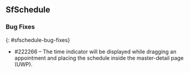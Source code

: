 ## SfSchedule

### Bug Fixes
{: #sfschedule-bug-fixes}

* \#222266 – The time indicator will be displayed while dragging an appointment and placing the schedule inside the master-detail page (UWP).